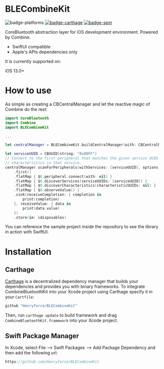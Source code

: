 # BLECombineKit

![badge-platforms][] [![badge-carthage][]][carthage] [![badge-spm][]][spm]

CoreBluetooth abstraction layer for iOS development environment. Powered by Combine.

- SwiftUI compatible
- Apple's APIs dependencies only

It is currently supported on:

iOS 13.0+

# How to use

As simple as creating a CBCentralManager and let the reactive magic of Combine do the rest:

```swift
import CoreBluetooth
import Combine
import BLECombineKit

...

let centralManager = BLECombineKit.buildCentralManager(with: CBCentralManager())

let serviceUUID = CBUUID(string: "0x00FF")
// Connect to the first peripheral that matches the given service UUID and observe all the
// characteristics in that service.
centralManager.scanForPeripherals(withServices: [serviceUUID], options: nil)
    .first()
    .flatMap { $0.peripheral.connect(with: nil) }
    .flatMap { $0.discoverServices(serviceUUIDs: [serviceUUID]) }
    .flatMap { $0.discoverCharacteristics(characteristicUUIDs: nil) }
    .flatMap { $0.observeValue() }
    .sink(receiveCompletion: { completion in
        print(completion)
    }, receiveValue: { data in
        print(data.value)
    })
    .store(in: &disposables)
```

You can reference the sample project inside the repository to see the library in action with SwiftUI.

# Installation

## Carthage

[Carthage](https://github.com/Carthage/Carthage) is a decentralized dependency manager that builds your dependencies and provides you with binary frameworks.
To integrate CombineBluetoothKit into your Xcode project using Carthage  specify it in your `Cartfile`:
```swift
github "Henryforce/BLECombineKit"
```
Then, run `carthage update` to build framework and drag `CombineBluetoothKit.framework` into your Xcode project.

## Swift Package Manager

In Xcode, select File --> Swift Packages --> Add Package Dependency and then add the following url:

```swift
https://github.com/Henryforce/BLECombineKit
```

[badge-platforms]: https://img.shields.io/badge/platforms-iOS%20-lightgrey.svg
[badge-carthage]: https://img.shields.io/badge/Carthage-compatible-4BC51D.svg?style=flat
[badge-spm]: https://img.shields.io/badge/Swift%20Package%20Manager-compatible-brightgreen.svg

[carthage]: https://github.com/Carthage/Carthage
[spm]: https://github.com/apple/swift-package-manager
